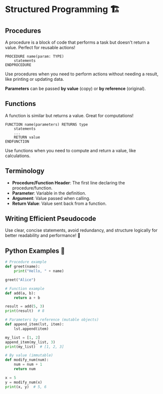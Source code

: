 # Structured Programming 🏗️

## Procedures

A procedure is a block of code that performs a task but doesn't return a value. Perfect for reusable actions!

```
PROCEDURE name(param: TYPE)
    statements
ENDPROCEDURE
```

Use procedures when you need to perform actions without needing a result, like printing or updating data.

**Parameters** can be passed **by value** (copy) or **by reference** (original).

## Functions

A function is similar but returns a value. Great for computations!

```
FUNCTION name(parameters) RETURNS type
    statements
    ...
    RETURN value
ENDFUNCTION
```

Use functions when you need to compute and return a value, like calculations.

## Terminology

- **Procedure/Function Header**: The first line declaring the procedure/function.
- **Parameter**: Variable in the definition.
- **Argument**: Value passed when calling.
- **Return Value**: Value sent back from a function.

## Writing Efficient Pseudocode

Use clear, concise statements, avoid redundancy, and structure logically for better readability and performance! 🚀

## Python Examples 🐍

```python
# Procedure example
def greet(name):
    print("Hello, " + name)

greet("Alice")

# Function example
def add(a, b):
    return a + b

result = add(5, 3)
print(result)  # 8

# Parameters by reference (mutable objects)
def append_item(lst, item):
    lst.append(item)

my_list = [1, 2]
append_item(my_list, 3)
print(my_list)  # [1, 2, 3]

# By value (immutable)
def modify_num(num):
    num = num + 1
    return num

x = 5
y = modify_num(x)
print(x, y)  # 5, 6
```